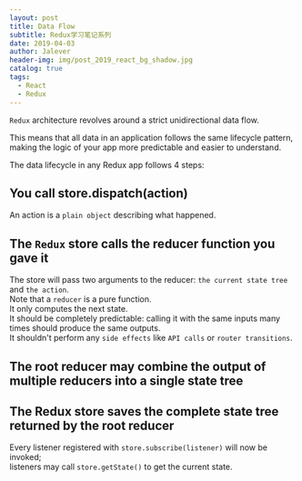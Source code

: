 ```yaml
---
layout: post
title: Data Flow
subtitle: Redux学习笔记系列
date: 2019-04-03
author: Jalever
header-img: img/post_2019_react_bg_shadow.jpg
catalog: true
tags:
  - React
  - Redux
---
```


`Redux` architecture revolves around a strict unidirectional data flow.

This means that all data in an application follows the same lifecycle pattern, making the logic of your app more predictable and easier to understand.

The data lifecycle in any Redux app follows 4 steps:

## You call store.dispatch(action)

An action is a `plain object` describing what happened.<br>

## The `Redux` store calls the reducer function you gave it

The store will pass two arguments to the reducer: `the current state tree` and `the action`.<br>
Note that a `reducer` is a pure function.<br>
It only computes the next state.<br>
It should be completely predictable: calling it with the same inputs many times should produce the same outputs.<br>
It shouldn't perform any `side effects` like `API calls` or `router transitions`.


## The root reducer may combine the output of multiple reducers into a single state tree

## The Redux store saves the complete state tree returned by the root reducer
Every listener registered with `store.subscribe(listener)` will now be invoked;<br> 
listeners may call `store.getState()` to get the current state.